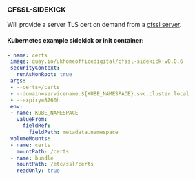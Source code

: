 ### CFSSL-SIDEKICK

Will provide a server TLS cert on demand from a [cfssl server](https://github.com/cloudflare/cfssl/blob/master/doc/api/intro.txt).

#### Kubernetes example sidekick or init container:

```YAML
- name: certs
 image: quay.io/ukhomeofficedigital/cfssl-sidekick:v0.0.6
 securityContext:
   runAsNonRoot: true
 args:
 - --certs=/certs
 - --domain=servicename.${KUBE_NAMESPACE}.svc.cluster.local
 - --expiry=8760h
 env:
 - name: KUBE_NAMESPACE
   valueFrom:
     fieldRef:
       fieldPath: metadata.namespace
 volumeMounts:
 - name: certs
   mountPath: /certs
 - name: bundle
   mountPath: /etc/ssl/certs
   readOnly: true
```

